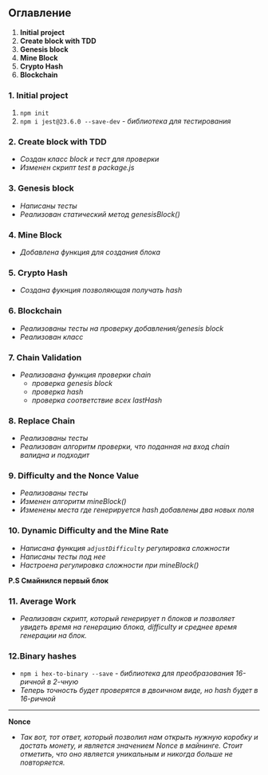 ## Оглавление

1. **Initial project**
2. **Create block with TDD**
3. **Genesis block**
4. **Mine Block**
5. **Crypto Hash**
6. **Blockchain**

### 1. Initial project
1. `npm init`
2. `npm i jest@23.6.0 --save-dev` - *библиотека для тестирования*

### 2. Create block with TDD
- *Создан класс block и тест для проверки*
- *Изменен скрипт test в package.js*

### 3. Genesis block
- *Написаны тесты*
- *Реализован статический метод genesisBlock()*

### 4. Mine Block
- *Добавлена функция для создания блока*

### 5. Crypto Hash
- *Создана фукнция позволяющая получать hash*

### 6. Blockchain
- *Реализованы тесты на проверку добавления/genesis block*
- *Реализован класс*

### 7. Chain Validation
- *Реализована функция проверки chain*
    - *проверка genesis block*
    - *проверка hash*
    - *проверка соответствие всех lastHash*
    
### 8. Replace Chain
- *Реализованы тесты*
- *Реализован алгоритм проверки, что поданная на вход chain валидна и подходит*

### 9. Difficulty and the Nonce Value
- *Реализованы тесты*
- *Изменен алгоритм mineBlock()*
- *Изменены места где генерируется hash добавлены два новых поля*

### 10. Dynamic Difficulty and the Mine Rate
- *Написана функция `adjustDifficulty` регулировка сложности*
- *Написаны тесты под нее*
- *Настроена регулировка сложности при mineBlock()*

**P.S Смайнился первый блок**

### 11. Average Work
- *Реализован скрипт, который генерирует n блоков и позволяет увидеть время на генерацию блока, difficulty и среднее время генерации на блок.*

### 12.Binary hashes
- `npm i hex-to-binary --save` - *библиотека для преобразования 16-ричной в 2-чную*
- *Теперь точность будет проверятся в двоичном виде, но hash будет в 16-ричной*


***
**Nonce**
- *Так вот, тот ответ, который позволил нам открыть нужную коробку и достать монету, и является значением Nonce в майнинге. Стоит отметить, что оно является уникальным и никогда больше не повторяется.*
